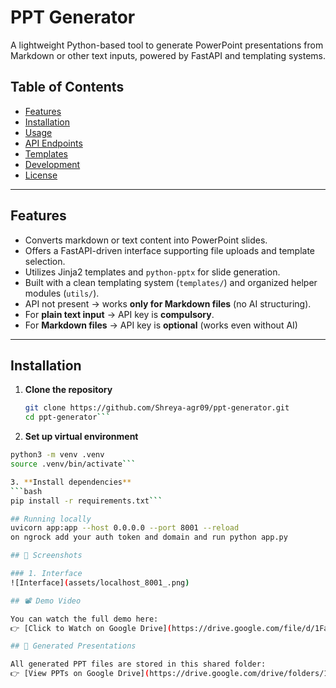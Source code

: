 # PPT Generator

A lightweight Python-based tool to generate PowerPoint presentations from Markdown or other text inputs, powered by FastAPI and templating systems.

## Table of Contents

- [Features](#features)
- [Installation](#installation)
- [Usage](#usage)
- [API Endpoints](#api-endpoints)
- [Templates](#templates)
- [Development](#development)
- [License](#license)

---

## Features

- Converts markdown or text content into PowerPoint slides.
- Offers a FastAPI-driven interface supporting file uploads and template selection.
- Utilizes Jinja2 templates and `python-pptx` for slide generation.
- Built with a clean templating system (`templates/`) and organized helper modules (`utils/`).
- API not present → works **only for Markdown files** (no AI structuring).  
- For **plain text input** → API key is **compulsory**.  
- For **Markdown files** → API key is **optional** (works even without AI)

---

## Installation

1. **Clone the repository**  
   ```bash
   git clone https://github.com/Shreya-agr09/ppt-generator.git
   cd ppt-generator```
2. **Set up virtual environment**
  ```bash
  python3 -m venv .venv
  source .venv/bin/activate```

3. **Install dependencies**
  ```bash
  pip install -r requirements.txt```

## Running locally
uvicorn app:app --host 0.0.0.0 --port 8001 --reload
on ngrock add your auth token and domain and run python app.py

## 📸 Screenshots

### 1. Interface
![Interface](assets/localhost_8001_.png)

## 📽️ Demo Video

You can watch the full demo here:  
👉 [Click to Watch on Google Drive](https://drive.google.com/file/d/1Faj4mJyI3gfEXZm5VfC2FlJMnMIk4DpW/view?usp=sharing)

## 📂 Generated Presentations

All generated PPT files are stored in this shared folder:  
👉 [View PPTs on Google Drive](https://drive.google.com/drive/folders/1dKNXHqDuFlCYUjU7KtFSJSuJjDLpXfqq?usp=sharing)
